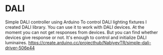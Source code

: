 # DALI
Simple DALI controller using Arduino
To control DALI lighting fixtures I created DALI library. You can use it to work with DALI devices. At the moment you can not get responses from devices. But you can find whether devices give response or not. It's enough to control and initialize DALI luminaires.
https://create.arduino.cc/projecthub/NabiyevTR/simple-dali-driver-506e44
